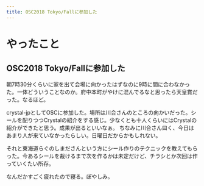```yaml
---
title: OSC2018 Tokyo/Fallに参加した
---
```


# やったこと

## OSC2018 Tokyo/Fallに参加した

朝7時30分くらいに家を出て会場に向かったはずなのに9時に間に合わなかった。一体どういうことなのか。府中本町がやけに混んでるなと思ったら天皇賞だった。なるほど。

crystal-jpとしてOSCに参加した。場所は川合さんのところの向かいだった。シールを配りつつCrystalの紹介をする感じ。少なくとも十人くらいにはCrystalの紹介ができたと思う。成果が出るといいなぁ。
ちなみに川合さん曰く、今日はあまり人が来ていなかったらしい。日曜日だからかもしれない。

それと東海道らぐのしまださんという方にシール作りのテクニックを教えてもらった。今あるシールを裁けるまで次を作るかは未定だけど、チラシとか次回は作っていくたい所存。

なんだかすごく疲れたので寝る。ぽやしみ。
